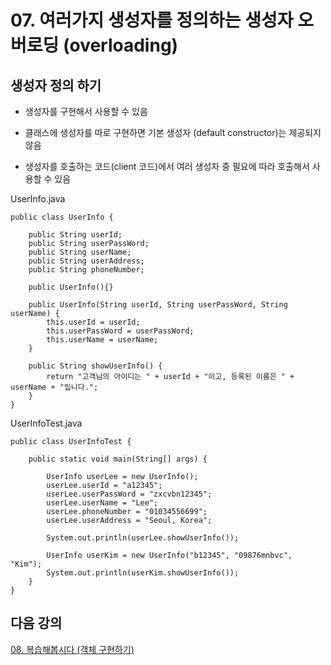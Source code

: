 # 07. 여러가지 생성자를 정의하는 생성자 오버로딩 (overloading)

## 생성자 정의 하기

- 생성자를 구현해서 사용할 수 있음

- 클래스에 생성자를 따로 구현하면 기본 생성자 (default constructor)는 제공되지 않음

- 생성자를 호출하는 코드(client 코드)에서 여러 생성자 중 필요에 따라 호출해서 사용할 수 있음

UserInfo.java
```
public class UserInfo {

	public String userId;
	public String userPassWord;
	public String userName;
	public String userAddress;
	public String phoneNumber;
	
	public UserInfo(){}
	
	public UserInfo(String userId, String userPassWord, String userName) {
		this.userId = userId;
		this.userPassWord = userPassWord;
		this.userName = userName;
	}
	
	public String showUserInfo() {
		return "고객님의 아이디는 " + userId + "이고, 등록된 이름은 " + userName + "입니다."; 
	}
}
```

UserInfoTest.java
```
public class UserInfoTest {

	public static void main(String[] args) {

		UserInfo userLee = new UserInfo();
		userLee.userId = "a12345";
		userLee.userPassWord = "zxcvbn12345";
		userLee.userName = "Lee";
		userLee.phoneNumber = "01034556699";
		userLee.userAddress = "Seoul, Korea";
		
		System.out.println(userLee.showUserInfo());
		
		UserInfo userKim = new UserInfo("b12345", "09876mnbvc", "Kim");
		System.out.println(userKim.showUserInfo());
	}
}
```


## 다음 강의 
[08. 복습해봅시다 (객체 구현하기)](https://github.com/heewonim131/java-course/tree/main/Chapter2/2-08/README.md)

